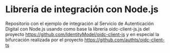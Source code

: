 # Librería de integración con Node.js
Repositorio con el ejemplo de integración al Servicio de Autenticación Digital con Node.js usando como base la librería oidc-client-js.js del proyecto https://github.com/IdentityModel/oidc-client-js y en especial la bifurcación realizada por el proyecto https://github.com/authts/oidc-client-ts
